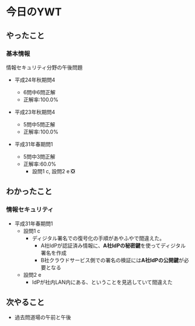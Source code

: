 # 今日のYWT

## やったこと

### 基本情報

情報セキュリティ分野の午後問題

- 平成24年秋期問4
  - 6問中6問正解
  - 正解率:100.0%

- 平成23年秋期問4
  - 5問中5問正解
  - 正解率:100.0%

- 平成31年春期問1
  - 5問中3問正解
  - 正解率:60.0%
    - 設問1 c, 設問2 e ❎

## わかったこと

### 情報セキュリティ

- 平成31年春期問1
  - 設問1 c
    - ディジタル署名での復号化の手順があやふやで間違えた。
      - A社IdPが認証済み情報に、**A社IdPの秘密鍵**を使ってディジタル署名を作成
      - B社クラウドサービス側での署名の検証には**A社IdPの公開鍵**が必要となる
  - 設問2 e
    - IdPが社内LAN内にある、ということを見逃していて間違えた

## 次やること

- 過去問道場の午前と午後
